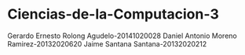 # Ciencias-de-la-Computacion-3
Gerardo Ernesto Rolong Agudelo-20141020028
Daniel Antonio Moreno Ramirez-20132020620
Jaime Santana Santana-20132020212
